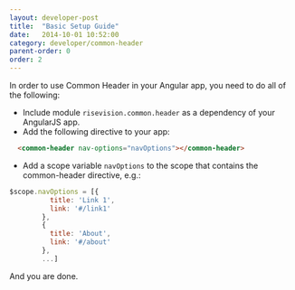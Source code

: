 ```yaml
---
layout: developer-post
title:  "Basic Setup Guide"
date:   2014-10-01 10:52:00
category: developer/common-header
parent-order: 0
order: 2
---
```


In order to use Common Header in your Angular app, you need to do all of the following:

* Include module ```risevision.common.header``` as a dependency of your AngularJS app.
* Add the following directive to your app:

```html
  <common-header nav-options="navOptions"></common-header>
```

* Add a scope variable ```navOptions``` to the scope that contains the common-header directive, e.g.:

```js
$scope.navOptions = [{
          title: 'Link 1',
          link: '#/link1'
        },
        {
          title: 'About',
          link: '#/about'
        },
        ...]
```
And you are done.
